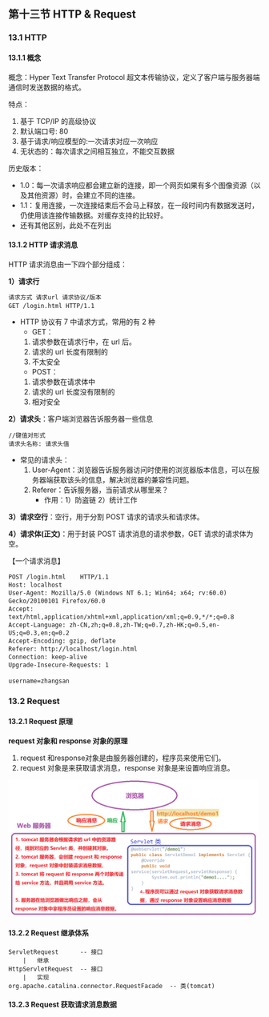 ## 第十三节 HTTP & Request

### 13.1 HTTP

#### 13.1.1 概念 

概念：Hyper Text Transfer Protocol 超文本传输协议，定义了客户端与服务器端通信时发送数据的格式。

特点：
1. 基于 TCP/IP 的高级协议
2. 默认端口号: 80
3. 基于请求/响应模型的:一次请求对应一次响应
4. 无状态的：每次请求之间相互独立，不能交互数据
	
历史版本：
* 1.0：每一次请求响应都会建立新的连接，即一个网页如果有多个图像资源（以及其他资源）时，会建立不同的连接。
* 1.1：复用连接，一次连接结束后不会马上释放，在一段时间内有数据发送时，仍使用该连接传输数据。对缓存支持的比较好。
* 还有其他区别，此处不在列出

#### 13.1.2 HTTP 请求消息

HTTP 请求消息由一下四个部分组成：

**1）请求行**

```markdown
请求方式 请求url 请求协议/版本
GET /login.html	HTTP/1.1
```

* HTTP 协议有 7 中请求方式，常用的有 2 种
   * GET：
	1. 请求参数在请求行中，在 url 后。
	2. 请求的 url 长度有限制的
	3. 不太安全
   * POST：
	1. 请求参数在请求体中
	2. 请求的 url 长度没有限制的
	3. 相对安全

**2）请求头**：客户端浏览器告诉服务器一些信息

```
//键值对形式
请求头名称: 请求头值
```

* 常见的请求头：
	1. User-Agent：浏览器告诉服务器访问时使用的浏览器版本信息，可以在服务器端获取该头的信息，解决浏览器的兼容性问题。
	2. Referer：告诉服务器，当前请求从哪里来？
		* 作用：1）防盗链 2）统计工作

**3）请求空行**：空行，用于分割 POST 请求的请求头和请求体。

**4）请求体(正文)**：用于封装 POST 请求消息的请求参数，GET 请求的请求体为空。


【一个请求消息】

```
POST /login.html	HTTP/1.1
Host: localhost
User-Agent: Mozilla/5.0 (Windows NT 6.1; Win64; x64; rv:60.0) Gecko/20100101 Firefox/60.0
Accept: text/html,application/xhtml+xml,application/xml;q=0.9,*/*;q=0.8
Accept-Language: zh-CN,zh;q=0.8,zh-TW;q=0.7,zh-HK;q=0.5,en-US;q=0.3,en;q=0.2
Accept-Encoding: gzip, deflate
Referer: http://localhost/login.html
Connection: keep-alive
Upgrade-Insecure-Requests: 1

username=zhangsan	
```

### 13.2 Request

#### 13.2.1 Request 原理

**request 对象和 response 对象的原理**
1. request 和response对象是由服务器创建的，程序员来使用它们。
2. request 对象是来获取请求消息，response 对象是来设置响应消息。

<img src="./img6/75-request-principle.png" width=500>


#### 13.2.2 Request 继承体系

```
ServletRequest		-- 接口
    |	继承
HttpServletRequest	-- 接口
    |	实现
org.apache.catalina.connector.RequestFacade  -- 类(tomcat)
```

#### 13.2.3 Request 获取请求消息数据 















 